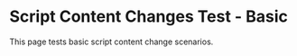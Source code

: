 # Script Content Changes Test - Basic

This page tests basic script content change scenarios.

<script lang="react">
  import HelloWorld from '../components/react/HelloWorld.tsx';
</script>

<HelloWorld client:only />
